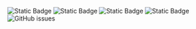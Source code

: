 ![Static Badge](https://img.shields.io/badge/blacklists-60-000000) ![Static Badge](https://img.shields.io/badge/blacklisted-2868499-cc0000) ![Static Badge](https://img.shields.io/badge/whitelisted-2244-00CC00) ![Static Badge](https://img.shields.io/badge/streaming_blacklist-28107-000000) ![GitHub issues](https://img.shields.io/github/issues/fabriziosalmi/blacklists)

